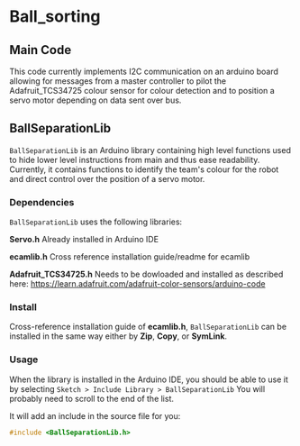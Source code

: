 # Ball_sorting

## Main Code

This code currently implements I2C communication on an arduino board 
allowing for messages from a master controller to pilot the Adafruit_TCS34725
colour sensor for colour detection and to position a servo motor depending on 
data sent over bus. 

## BallSeparationLib

`BallSeparationLib` is an Arduino library containing high level functions
used to hide lower level instructions from main and thus ease readability. 
Currently, it contains functions to identify the team's colour for the robot
and direct control over the position of a servo motor.

### Dependencies
`BallSeparationLib` uses the following libraries:

**Servo.h**		Already installed in Arduino IDE

**ecamlib.h**	Cross reference installation guide/readme for ecamlib	

**Adafruit_TCS34725.h**	Needs to be dowloaded and installed as described here: 
						https://learn.adafruit.com/adafruit-color-sensors/arduino-code

### Install

Cross-reference installation guide of **ecamlib.h**, `BallSeparationLib` can be
installed in the same way either by **Zip**, **Copy**, or **SymLink**.

 
### Usage
When the library is installed in the Arduino IDE, you should be
able to use it by selecting `Sketch > Include Library > BallSeparationLib`
You will probably need to scroll to the end of the list.

It will add an include in the source file for you:

```cpp
#include <BallSeparationLib.h>
```